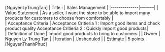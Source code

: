 [NguyenLyTrungTan]
| Title : | Sales Management | 
|--------------|-------|
| Value Statement |  As a seller, I want the store to be able to import many products for customers to choose from comfortably |  
| Acceptance Criteria | Acceptance Critieria 1 : Import good items and check product quality             Acceptance Critieria 2 : Quickly import good products|  
| Definition of Done | Import good products to bring to customers | 
| Owner | Nguyen Ly Trung Tan | 
| Iteration | Unsheduled |
| Estimate |  5 points |
[NguyenThanhPhuc]
